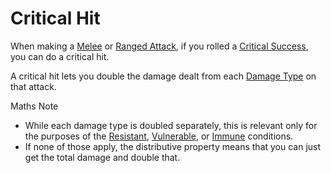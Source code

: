 # Critical Hit

When making a [Melee](../Melee%20Attack.md) or [Ranged Attack](../Ranged%20Attack.md), if you rolled a [Critical Success](Critical%20Success.md), you can do a critical hit.

A critical hit lets you double the damage dealt from each [Damage Type](../../Damage%20Types/!Damage%20Types.md) on that attack.

Maths Note
- While each damage type is doubled separately, this is relevant only for the purposes of the [Resistant](../../Conditions/Resistant.md), [Vulnerable](../../Conditions/Vulnerable.md), or [Immune](../../Conditions/Immune.md) conditions.
- If none of those apply, the distributive property means that you can just get the total damage and double that. 